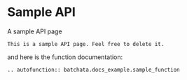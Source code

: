 # Sample API

A sample API page

```{note}
This is a sample API page. Feel free to delete it.
```

and here is the function documentation:

```{eval-rst}
.. autofunction:: batchata.docs_example.sample_function
```
